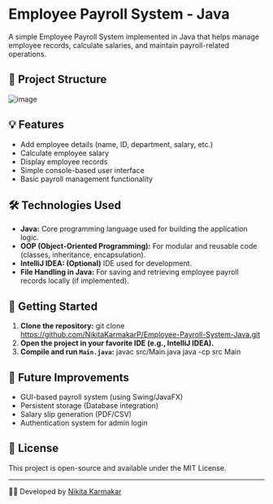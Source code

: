 # Employee Payroll System - Java

A simple Employee Payroll System implemented in Java that helps manage employee records, calculate salaries, and maintain payroll-related operations.

## 📁 Project Structure

![image](https://github.com/user-attachments/assets/09d4219d-3830-4b1f-9ddb-75e713a68490)

## 💡 Features

- Add employee details (name, ID, department, salary, etc.)
- Calculate employee salary
- Display employee records
- Simple console-based user interface
- Basic payroll management functionality

## 🛠️ Technologies Used

- **Java:** Core programming language used for building the application logic.
- **OOP (Object-Oriented Programming):** For modular and reusable code (classes, inheritance, encapsulation).
- **IntelliJ IDEA: (Optional)** IDE used for development.
- **File Handling in Java:** For saving and retrieving employee payroll records locally (if implemented).

## 🚀 Getting Started

1. **Clone the repository:**
git clone https://github.com/NikitaKarmakarP/Employee-Payroll-System-Java.git
2. **Open the project in your favorite IDE (e.g., IntelliJ IDEA).**
3. **Compile and run `Main.java`:**
javac src/Main.java java -cp src Main


## 🧩 Future Improvements

- GUI-based payroll system (using Swing/JavaFX)
- Persistent storage (Database integration)
- Salary slip generation (PDF/CSV)
- Authentication system for admin login

## 📜 License

This project is open-source and available under the MIT License.

---

👩‍💻 Developed by [Nikita Karmakar](https://github.com/NikitaKarmakarP)
